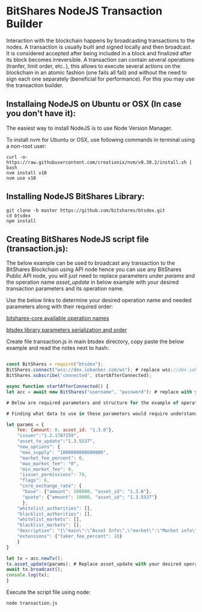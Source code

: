 # BitShares NodeJS Transaction Builder

Interaction with the blockchain happens by broadcasting transactions to the nodes. A transaction is usually built and signed locally and then broadcast. It is considered accepted after being included in a block and finalized after its block becomes irreversible. A transaction can contain several operations (tranfer, limit order, etc..), this allows to execute several actions on the blockchain in an atomic fashion (one fails all fail) and without the need to sign each one separately (beneficial for performance). For this you may use the transaction builder.

## Installaing NodeJS on Ubuntu or OSX (In case you don't have it):

The easiest way to install NodeJS is to use Node Version Manager.

To install nvm for Ubuntu or OSX, use following commands in terminal using a non-root user:

```
curl -o- https://raw.githubusercontent.com/creationix/nvm/v0.30.2/install.sh | bash
nvm install v10
nvm use v10
```

## Installing NodeJS BitShares Library:

```
git clone -b master https://github.com/bitshares/btsdex.git
cd btsdex
npm install
```

## Creating BitShares NodeJS script file (transaction.js):

The below example can be used to broadcast any transaction to the BitShares Blockchain using API node hence you can use any BitShares Public API node, you will just need to replace parameters under *params* and the operation name *asset_update* in below example with your desired transaction parameters and its operation name.

Use the below links to determine your desired operation name and needed parameters along with their required order:

[bitshares-core available operation names](https://github.com/bitshares/bitshares-core/blob/master/libraries/protocol/include/graphene/protocol/operations.hpp)

[btsdex library parameters serialization and order](https://github.com/bitshares/btsdex/blob/master/packages/serializer/src/operations.js)


Create file transaction.js in main btsdex directory, copy paste the below example and read the notes next to hash:

```js

const BitShares = require("btsdex");
BitShares.connect("wss://dex.iobanker.com/ws"); # replace wss://dex.iobanker.com/ws with API node if you want to use another BitShares API node
BitShares.subscribe('connected', startAfterConnected);

async function startAfterConnected() {
let acc = await new BitShares("username", "password"); # replace with your username and password

# Below are required parameters and structure for the example of operation *asset_update*; every different operation would required different parameters and structure

# Finding what data to use in these parameters would require understanding of how BitShares Blockchain works, for example *issuer* is referred to the ID *1.2.1787259* of owner account of an Asset, use telegram [BitShares Development](https://t.me/BitSharesDEV) group to ask about required parameters.

let params = {
    fee: {amount: 0, asset_id: "1.3.0"},
    "issuer":"1.2.1787259",
    "asset_to_update":"1.3.5537", 
    "new_options": {
     "max_supply": "1000000000000000", 
     "market_fee_percent": 0, 
     "max_market_fee": "0", 
     "min_market_fee": 0, 
     "issuer_permissions": 79, 
     "flags": 6, 
     "core_exchange_rate": {
      "base": {"amount": 500000, "asset_id": "1.3.0"}, 
      "quote": {"amount": 10000, "asset_id": "1.3.5537"}
      }, 
    "whitelist_authorities": [], 
    "blacklist_authorities": [], 
    "whitelist_markets": [], 
    "blacklist_markets": [],
    "description": "{\"main\":\"Asset Info\",\"market\":\"Market info\"}", 
    "extensions": {"taker_fee_percent": 10}
    }
}

let tx = acc.newTx();
tx.asset_update(params); # Replace asset_update with your desired operation name
await tx.broadcast();
console.log(tx);
}
```

Execute the script file using node:

```
node transaction.js
```
